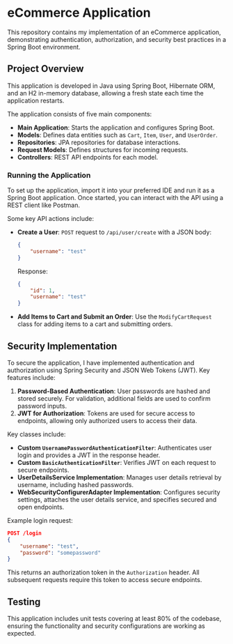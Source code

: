 # eCommerce Application

This repository contains my implementation of an eCommerce application, demonstrating authentication, authorization, and security best practices in a Spring Boot environment.

## Project Overview
This application is developed in Java using Spring Boot, Hibernate ORM, and an H2 in-memory database, allowing a fresh state each time the application restarts.

The application consists of five main components:
- **Main Application**: Starts the application and configures Spring Boot.
- **Models**: Defines data entities such as `Cart`, `Item`, `User`, and `UserOrder`.
- **Repositories**: JPA repositories for database interactions.
- **Request Models**: Defines structures for incoming requests.
- **Controllers**: REST API endpoints for each model.

### Running the Application
To set up the application, import it into your preferred IDE and run it as a Spring Boot application. Once started, you can interact with the API using a REST client like Postman.

Some key API actions include:
- **Create a User**: `POST` request to `/api/user/create` with a JSON body:
   ```json
   {
       "username": "test"
   }
   ```

   Response:
   ```json
   {
       "id": 1,
       "username": "test"
   }
   ```

- **Add Items to Cart and Submit an Order**: Use the `ModifyCartRequest` class for adding items to a cart and submitting orders.

## Security Implementation
To secure the application, I have implemented authentication and authorization using Spring Security and JSON Web Tokens (JWT). Key features include:

1. **Password-Based Authentication**: User passwords are hashed and stored securely. For validation, additional fields are used to confirm password inputs.
2. **JWT for Authorization**: Tokens are used for secure access to endpoints, allowing only authorized users to access their data.

Key classes include:
- **Custom `UsernamePasswordAuthenticationFilter`**: Authenticates user login and provides a JWT in the response header.
- **Custom `BasicAuthenticationFilter`**: Verifies JWT on each request to secure endpoints.
- **UserDetailsService Implementation**: Manages user details retrieval by username, including hashed passwords.
- **WebSecurityConfigurerAdapter Implementation**: Configures security settings, attaches the user details service, and specifies secured and open endpoints.

Example login request:
```json
POST /login 
{
    "username": "test",
    "password": "somepassword"
}
```

This returns an authorization token in the `Authorization` header. All subsequent requests require this token to access secure endpoints.

## Testing
This application includes unit tests covering at least 80% of the codebase, ensuring the functionality and security configurations are working as expected.
